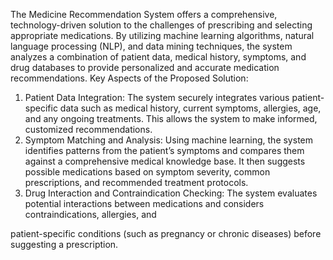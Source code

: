 The Medicine Recommendation System offers a comprehensive, technology-driven solution to the challenges of prescribing and selecting appropriate medications. By utilizing machine learning algorithms, natural language processing (NLP), and data mining techniques, the system analyzes a combination of patient data, medical history, symptoms, and drug databases to provide personalized and accurate medication recommendations.
Key Aspects of the Proposed Solution:

1.	Patient Data Integration: The system securely integrates various patient-specific data such as medical history, current symptoms, allergies, age, and any ongoing treatments. This allows the system to make informed, customized recommendations.
2.	Symptom Matching and Analysis: Using machine learning, the system identifies patterns from the patient’s symptoms and compares them against a comprehensive medical knowledge base. It then suggests possible medications based on symptom severity, common prescriptions, and recommended treatment protocols.
3.	Drug Interaction and Contraindication Checking: The system evaluates potential interactions between medications and considers contraindications, allergies, and
 
patient-specific conditions (such as pregnancy or chronic diseases) before suggesting a prescription.
